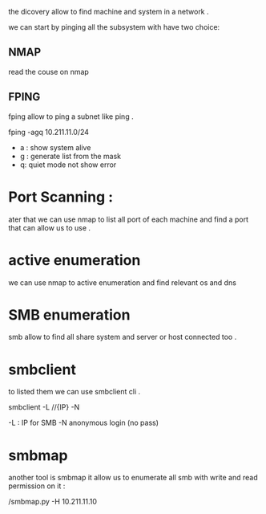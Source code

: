 the dicovery allow to find machine and system in a network . 

we can start by pinging all the subsystem with have two choice: 

## NMAP 

read the couse on nmap 

## FPING

fping allow to ping a subnet like ping .

fping -agq 10.211.11.0/24

- a : show system alive 
- g : generate list from the mask 
- q: quiet mode not show error 

# Port Scanning :
ater that we can use nmap to list all port of each machine and find a port that can allow us to use .

# active enumeration
we can use nmap to active enumeration and find relevant os and dns 

# SMB enumeration 


smb allow to find all share system and server or host connected too . 

# smbclient
to listed them we can use smbclient cli . 

smbclient -L //{IP} -N

-L : IP for SMB
-N anonymous login (no pass)

# smbmap 

another tool is smbmap it allow us to enumerate all smb with write and read permission on it :

/smbmap.py -H 10.211.11.10